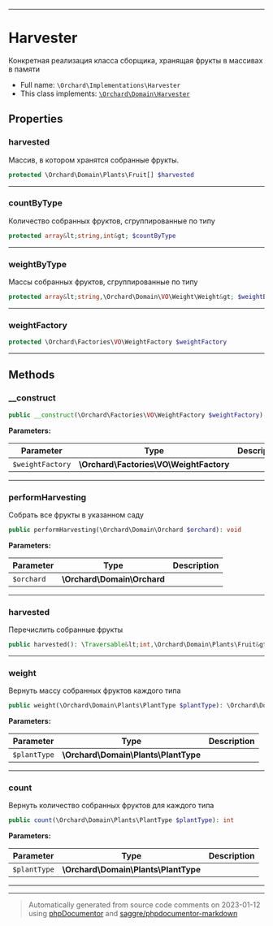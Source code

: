 ***

# Harvester

Конкретная реализация класса сборщика, хранящая фрукты в массивах в памяти



* Full name: `\Orchard\Implementations\Harvester`
* This class implements:
[`\Orchard\Domain\Harvester`](../Domain/Harvester.md)



## Properties


### harvested

Массив, в котором хранятся собранные фрукты.

```php
protected \Orchard\Domain\Plants\Fruit[] $harvested
```






***

### countByType

Количество собранных фруктов, сгруппированные по типу

```php
protected array&lt;string,int&gt; $countByType
```






***

### weightByType

Массы собранных фруктов, сгруппированные по типу

```php
protected array&lt;string,\Orchard\Domain\VO\Weight\Weight&gt; $weightByType
```






***

### weightFactory



```php
protected \Orchard\Factories\VO\WeightFactory $weightFactory
```






***

## Methods


### __construct



```php
public __construct(\Orchard\Factories\VO\WeightFactory $weightFactory): mixed
```








**Parameters:**

| Parameter | Type | Description |
|-----------|------|-------------|
| `$weightFactory` | **\Orchard\Factories\VO\WeightFactory** |  |




***

### performHarvesting

Собрать все фрукты в указанном саду

```php
public performHarvesting(\Orchard\Domain\Orchard $orchard): void
```








**Parameters:**

| Parameter | Type | Description |
|-----------|------|-------------|
| `$orchard` | **\Orchard\Domain\Orchard** |  |




***

### harvested

Перечислить собранные фрукты

```php
public harvested(): \Traversable&lt;int,\Orchard\Domain\Plants\Fruit&gt;
```











***

### weight

Вернуть массу собранных фруктов каждого типа

```php
public weight(\Orchard\Domain\Plants\PlantType $plantType): \Orchard\Domain\VO\Weight\Weight
```








**Parameters:**

| Parameter | Type | Description |
|-----------|------|-------------|
| `$plantType` | **\Orchard\Domain\Plants\PlantType** |  |




***

### count

Вернуть количество собранных фруктов для каждого типа

```php
public count(\Orchard\Domain\Plants\PlantType $plantType): int
```








**Parameters:**

| Parameter | Type | Description |
|-----------|------|-------------|
| `$plantType` | **\Orchard\Domain\Plants\PlantType** |  |




***


***
> Automatically generated from source code comments on 2023-01-12 using [phpDocumentor](http://www.phpdoc.org/) and [saggre/phpdocumentor-markdown](https://github.com/Saggre/phpDocumentor-markdown)
